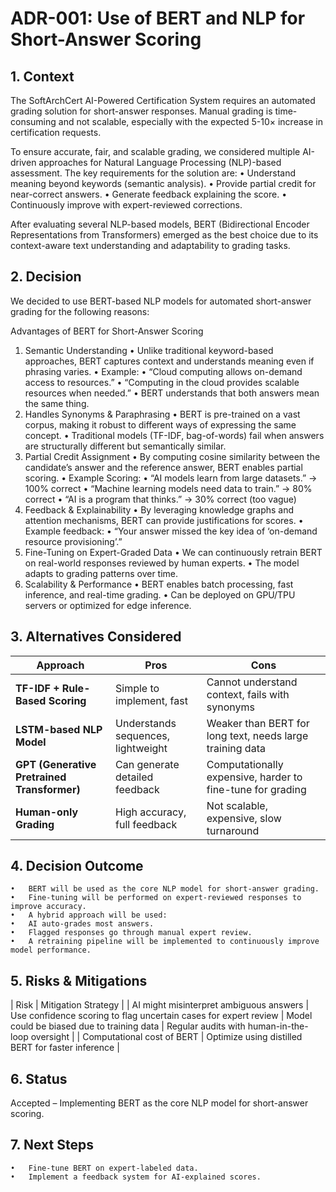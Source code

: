 # ADR-001: Use of BERT and NLP for Short-Answer Scoring

## 1. Context

The SoftArchCert AI-Powered Certification System requires an automated grading solution for short-answer responses. Manual grading is time-consuming and not scalable, especially with the expected 5-10× increase in certification requests.

To ensure accurate, fair, and scalable grading, we considered multiple AI-driven approaches for Natural Language Processing (NLP)-based assessment. The key requirements for the solution are:
	•	Understand meaning beyond keywords (semantic analysis).
	•	Provide partial credit for near-correct answers.
	•	Generate feedback explaining the score.
	•	Continuously improve with expert-reviewed corrections.

After evaluating several NLP-based models, BERT (Bidirectional Encoder Representations from Transformers) emerged as the best choice due to its context-aware text understanding and adaptability to grading tasks.

## 2. Decision

We decided to use BERT-based NLP models for automated short-answer grading for the following reasons:

Advantages of BERT for Short-Answer Scoring
1.	Semantic Understanding
	•	Unlike traditional keyword-based approaches, BERT captures context and understands meaning even if phrasing varies.
	•	Example:
	•	“Cloud computing allows on-demand access to resources.”
	•	“Computing in the cloud provides scalable resources when needed.”
	•	BERT understands that both answers mean the same thing.
2.	Handles Synonyms & Paraphrasing
	•	BERT is pre-trained on a vast corpus, making it robust to different ways of expressing the same concept.
	•	Traditional models (TF-IDF, bag-of-words) fail when answers are structurally different but semantically similar.
3.	Partial Credit Assignment
	•	By computing cosine similarity between the candidate’s answer and the reference answer, BERT enables partial scoring.
	•	Example Scoring:
	•	“AI models learn from large datasets.” → 100% correct
	•	“Machine learning models need data to train.” → 80% correct
	•	“AI is a program that thinks.” → 30% correct (too vague)
4.	Feedback & Explainability
	•	By leveraging knowledge graphs and attention mechanisms, BERT can provide justifications for scores.
	•	Example feedback:
	•	“Your answer missed the key idea of ‘on-demand resource provisioning’.”
5.	Fine-Tuning on Expert-Graded Data
	•	We can continuously retrain BERT on real-world responses reviewed by human experts.
	•	The model adapts to grading patterns over time.
6.	Scalability & Performance
	•	BERT enables batch processing, fast inference, and real-time grading.
	•	Can be deployed on GPU/TPU servers or optimized for edge inference.

## 3. Alternatives Considered

| Approach | Pros | Cons |
| --- | --- | --- |
| **TF-IDF + Rule-Based Scoring** | Simple to implement, fast | Cannot understand context, fails with synonyms |
| **LSTM-based NLP Model** | Understands sequences, lightweight | Weaker than BERT for long text, needs large training data |
| **GPT (Generative Pretrained Transformer)** | Can generate detailed feedback | Computationally expensive, harder to fine-tune for grading |
| **Human-only Grading** | High accuracy, full feedback | Not scalable, expensive, slow turnaround |

## 4. Decision Outcome
	•	BERT will be used as the core NLP model for short-answer grading.
	•	Fine-tuning will be performed on expert-reviewed responses to improve accuracy.
	•	A hybrid approach will be used:
	•	AI auto-grades most answers.
	•	Flagged responses go through manual expert review.
	•	A retraining pipeline will be implemented to continuously improve model performance.

## 5. Risks & Mitigations

| Risk | Mitigation Strategy |
| AI might misinterpret ambiguous answers | Use confidence scoring to flag uncertain cases for expert review
| Model could be biased due to training data | Regular audits with human-in-the-loop oversight |
| Computational cost of BERT | Optimize using distilled BERT for faster inference |

## 6. Status

Accepted – Implementing BERT as the core NLP model for short-answer scoring.

## 7. Next Steps
	•	Fine-tune BERT on expert-labeled data.
	•	Implement a feedback system for AI-explained scores.